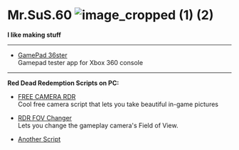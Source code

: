 # Mr.SuS.60 ![image_cropped (1) (2)](https://github.com/user-attachments/assets/539e94e6-c9e1-46ed-ba7e-0c59439f4216)



**I like making stuff**

---

- [GamePad 36ster](https://github.com/Mrsuss60/GamePad-360-Tester)  
  Gamepad tester app for Xbox 360 console

---

**Red Dead Redemption Scripts on PC:** 

- [FREE CAMERA RDR](https://www.nexusmods.com/reddeadredemption/mods/440)  
  Cool free camera script that lets you take beautiful in-game pictures 

- [RDR FOV Changer](https://www.nexusmods.com/reddeadredemption/mods/431)  
  Lets you change the gameplay camera's Field of View.

- [Another Script](https://www.nexusmods.com/reddeadredemption/mods/481)
